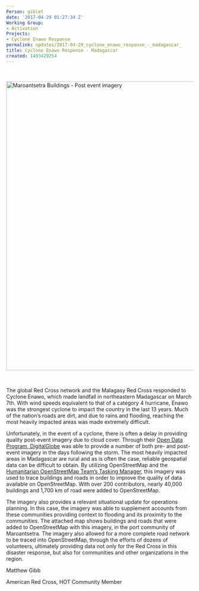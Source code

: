 ```yaml
---
Person: giblet
date: '2017-04-29 01:27:34 Z'
Working Group:
- Activation
Projects:
- Cyclone Enawo Response
permalink: updates/2017-04-29_cyclone_enawo_response_-_madagascar_
title: Cyclone Enawo Response - Madagascar
created: 1493429254
---
```

<p>&nbsp;</p><p><img title="Post event imagery and buildings in Maroantsetra, Madagascar" src="/sites/default/files/maroantsetra_buildings_lowres.png" alt="Maroantsetra Buildings - Post event imagery" width="1100" height="777"></p><p>&nbsp;</p><p>The global Red Cross network and the Malagasy Red Cross responded to Cyclone Enawo, which made landfall in northeastern Madagascar on March 7th. With wind speeds equivalent to that of a category 4 hurricane, Enawo was the strongest cyclone to impact the country in the last 13 years. Much of the nation’s roads are dirt, and due to rains and flooding, reaching the most heavily impacted areas was made extremely difficult.&nbsp;</p><p>Unfortunately, in the event of a cyclone, there is often a delay in providing quality post-event imagery due to cloud cover. Through their <a href="https://www.digitalglobe.com/opendata">Open Data Program, DigitalGlobe</a> was able to provide a number of both pre- and post-event imagery in the days following the storm. The most heavily impacted areas in Madagascar are rural and as is often the case, reliable geospatial data can be difficult to obtain. By utilizing OpenStreetMap and the <a href="https://github.com/hotosm">Humanitarian OpenStreetMap Team’s Tasking Manager</a>, this imagery was used to trace buildings and roads in order to improve the quality of data available on OpenStreetMap. With over 200 contributors, nearly 40,000 buildings and 1,700 km of road were added to OpenStreetMap.</p><p>The imagery also provides a relevant situational update for operations planning. In this case, the imagery was able to supplement accounts from these communities providing context to flooding and its proximity to the communities. The attached map shows buildings and roads that were added to OpenStreetMap with this imagery, in the port community of Maroantsetra. The imagery also allowed for a more complete road network to be traced into OpenStreetMap, through the efforts of dozens of volunteers, ultimately providing data not only for the Red Cross in this disaster response, but also for communities and other organizations in the region.</p><p>Matthew Gibb</p><p>American Red Cross, HOT Community Member</p>
